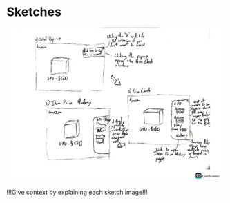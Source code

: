 # Sketches

![!!!Caption for image!!!](home.png.png)

!!!Give context by explaining each sketch image!!!

